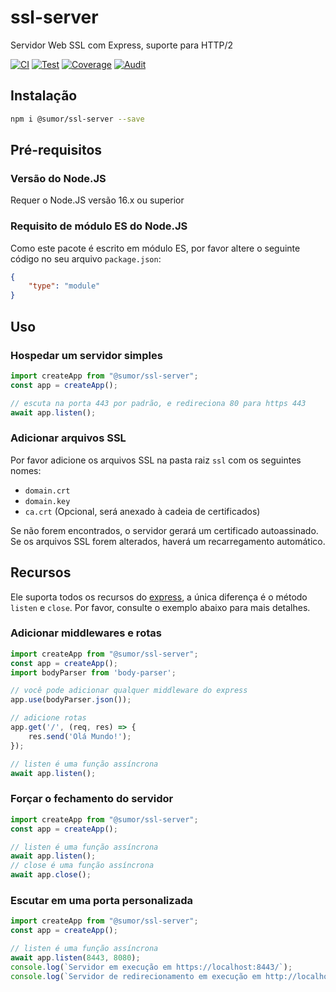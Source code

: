 # ssl-server
Servidor Web SSL com Express, suporte para HTTP/2

[![CI](https://github.com/sumor-cloud/ssl-server/actions/workflows/ci.yml/badge.svg)](https://github.com/sumor-cloud/ssl-server/actions/workflows/ci.yml)
[![Test](https://github.com/sumor-cloud/ssl-server/actions/workflows/ut.yml/badge.svg)](https://github.com/sumor-cloud/ssl-server/actions/workflows/ut.yml)
[![Coverage](https://github.com/sumor-cloud/ssl-server/actions/workflows/coverage.yml/badge.svg)](https://github.com/sumor-cloud/ssl-server/actions/workflows/coverage.yml)
[![Audit](https://github.com/sumor-cloud/ssl-server/actions/workflows/audit.yml/badge.svg)](https://github.com/sumor-cloud/ssl-server/actions/workflows/audit.yml)

## Instalação
```bash
npm i @sumor/ssl-server --save
```

## Pré-requisitos

### Versão do Node.JS
Requer o Node.JS versão 16.x ou superior

### Requisito de módulo ES do Node.JS
Como este pacote é escrito em módulo ES,
por favor altere o seguinte código no seu arquivo ```package.json```:
```json
{
    "type": "module"
}
```

## Uso

### Hospedar um servidor simples

```javascript
import createApp from "@sumor/ssl-server";
const app = createApp();

// escuta na porta 443 por padrão, e redireciona 80 para https 443
await app.listen();
```


### Adicionar arquivos SSL
Por favor adicione os arquivos SSL na pasta raiz ```ssl``` com os seguintes nomes:
- ```domain.crt```
- ```domain.key```
- ```ca.crt``` (Opcional, será anexado à cadeia de certificados)

Se não forem encontrados, o servidor gerará um certificado autoassinado.  
Se os arquivos SSL forem alterados, haverá um recarregamento automático.
## Recursos

Ele suporta todos os recursos do [express](https://www.npmjs.com/package/express), a única diferença é o método ```listen``` e ```close```. Por favor, consulte o exemplo abaixo para mais detalhes.

### Adicionar middlewares e rotas

```javascript
import createApp from "@sumor/ssl-server";
const app = createApp();
import bodyParser from 'body-parser';

// você pode adicionar qualquer middleware do express
app.use(bodyParser.json());

// adicione rotas
app.get('/', (req, res) => {
    res.send('Olá Mundo!');
});

// listen é uma função assíncrona
await app.listen();
```

### Forçar o fechamento do servidor

```javascript
import createApp from "@sumor/ssl-server";
const app = createApp();

// listen é uma função assíncrona
await app.listen();
// close é uma função assíncrona
await app.close();
```

### Escutar em uma porta personalizada

```javascript
import createApp from "@sumor/ssl-server";
const app = createApp();

// listen é uma função assíncrona
await app.listen(8443, 8080);
console.log(`Servidor em execução em https://localhost:8443/`);
console.log(`Servidor de redirecionamento em execução em http://localhost:8080/`);
```